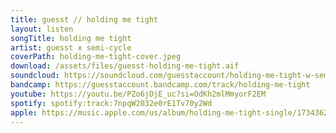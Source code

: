 ```yaml
---
title: guesst // holding me tight
layout: listen
songTitle: holding me tight
artist: guesst x semi-cycle
coverPath: holding-me-tight-cover.jpeg
download: /assets/files/guesst-holding-me-tight.aif
soundcloud: https://soundcloud.com/guesstaccount/holding-me-tight-w-semicycle/
bandcamp: https://guesstaccount.bandcamp.com/track/holding-me-tight
youtube: https://youtu.be/PZo6jDjE_uc?si=OdKh2mlMmyorF2EM
spotify: spotify:track:7npqW2032e0rE1Tv70y2Wd
apple: https://music.apple.com/us/album/holding-me-tight-single/1734362202?ls=1
---
```

